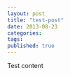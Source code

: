 ```yaml
---
layout: post
title: "test-post"
date: 2013-08-23
categories:
tags:
published: true
---
```


Test content